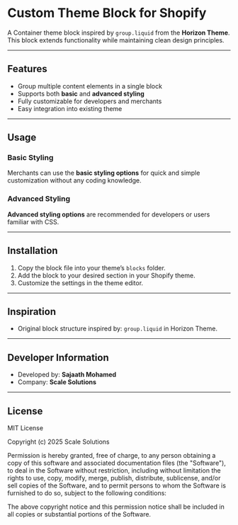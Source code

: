 # Custom Theme Block for Shopify

A Container theme block inspired by `group.liquid` from the **Horizon Theme**. This block extends functionality while maintaining clean design principles.

---

## Features

- Group multiple content elements in a single block
- Supports both **basic** and **advanced styling**
- Fully customizable for developers and merchants
- Easy integration into existing theme

---

## Usage

### Basic Styling
Merchants can use the **basic styling options** for quick and simple customization without any coding knowledge.

### Advanced Styling
**Advanced styling options** are recommended for developers or users familiar with CSS.

---

## Installation

1. Copy the block file into your theme’s `blocks` folder.
2. Add the block to your desired section in your Shopify theme.
3. Customize the settings in the theme editor.

---

## Inspiration

- Original block structure inspired by: `group.liquid` in Horizon Theme.

---

## Developer Information

- Developed by: **Sajaath Mohamed**  
- Company: **Scale Solutions**  

---

## License

MIT License

Copyright (c) 2025 Scale Solutions

Permission is hereby granted, free of charge, to any person obtaining a copy
of this software and associated documentation files (the "Software"), to deal
in the Software without restriction, including without limitation the rights
to use, copy, modify, merge, publish, distribute, sublicense, and/or sell
copies of the Software, and to permit persons to whom the Software is
furnished to do so, subject to the following conditions:

The above copyright notice and this permission notice shall be included in all
copies or substantial portions of the Software.

